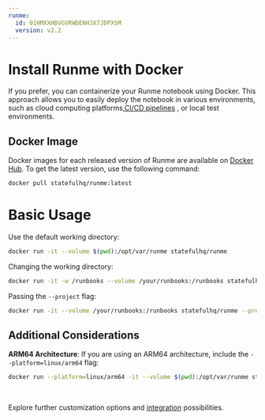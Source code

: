 ```yaml
---
runme:
  id: 01HMXXHBVGVRWDENHJX7JDPXSM
  version: v2.2
---
```


# Install Runme with Docker

If you prefer, you can containerize your Runme notebook using Docker. This approach allows you to easily deploy the notebook in various environments, such as cloud computing platforms,[CI/CD pipelines](https://docs.runme.dev/integrations/github-actions-workflow) , or local test environments.

## Docker Image

Docker images for each released version of Runme are available on [Docker Hub](https://hub.docker.com/r/statefulhq/runme). To get the latest version, use the following command:

```sh {"id":"01HMXXHW2JRJ105X332JWKCZ8J"}
docker pull statefulhq/runme:latest
```

# Basic Usage

Use the default working directory:

```sh {"id":"01HQW60MVJ17C3ZH97E3Q849EF"}
docker run -it --volume $(pwd):/opt/var/runme statefulhq/runme
```

Changing the working directory:

```sh {"id":"01HQW61ENTQ0KT4Z7JG33YWSB5"}
docker run -it -w /runbooks --volume /your/runbooks:/runbooks statefulhq/runme
```

Passing the `--project` flag:

```sh {"id":"01HQW6213ANNPPVNWZBXM5605G"}
docker run -it --volume /your/runbooks:/runbooks statefulhq/runme --project /runbooks
```

## Additional Considerations

**ARM64 Architecture**:
If you are using an ARM64 architecture, include the `--platform=linux/arm64` flag:

```sh {"id":"01HQW86WFR37CZ0ESXPV8AFWZT"}
docker run --platform=linux/arm64 -it --volume $(pwd):/opt/var/runme statefulhq/runme
```

<br />
<Infobox type="sidenote" title="Keep going!">

Explore further customization options and [integration](../integrations/github-actions-workflow.md) possibilities.

</Infobox>
